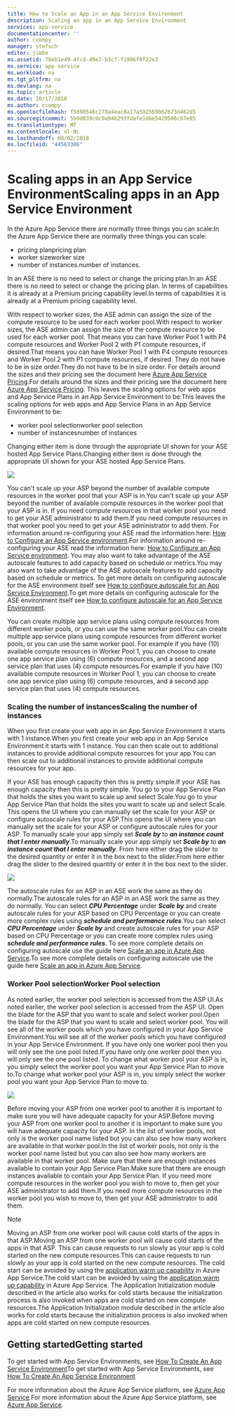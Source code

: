 ```yaml
---
title: How to Scale an App in an App Service Environment
description: Scaling an app in an App Service Environment
services: app-service
documentationcenter: ''
author: ccompy
manager: stefsch
editor: jimbe
ms.assetid: 78eb1e49-4fcd-49e7-b3c7-f1906f0f22e3
ms.service: app-service
ms.workload: na
ms.tgt_pltfrm: na
ms.devlang: na
ms.topic: article
ms.date: 10/17/2016
ms.author: ccompy
ms.openlocfilehash: f5890546c278a4eac8a17a592569862b73d462d5
ms.sourcegitcommit: 5b9d839c0c0a94b293fdafe1d6e5429506c07e05
ms.translationtype: MT
ms.contentlocale: nl-NL
ms.lasthandoff: 08/02/2018
ms.locfileid: "44563306"
---
```

# <a name="scaling-apps-in-an-app-service-environment"></a><span data-ttu-id="a4cc4-103">Scaling apps in an App Service Environment</span><span class="sxs-lookup"><span data-stu-id="a4cc4-103">Scaling apps in an App Service Environment</span></span>
<span data-ttu-id="a4cc4-104">In the Azure App Service there are normally three things you can scale:</span><span class="sxs-lookup"><span data-stu-id="a4cc4-104">In the Azure App Service there are normally three things you can scale:</span></span>

* <span data-ttu-id="a4cc4-105">pricing plan</span><span class="sxs-lookup"><span data-stu-id="a4cc4-105">pricing plan</span></span>
* <span data-ttu-id="a4cc4-106">worker size</span><span class="sxs-lookup"><span data-stu-id="a4cc4-106">worker size</span></span> 
* <span data-ttu-id="a4cc4-107">number of instances.</span><span class="sxs-lookup"><span data-stu-id="a4cc4-107">number of instances.</span></span>

<span data-ttu-id="a4cc4-108">In an ASE there is no need to select or change the pricing plan.</span><span class="sxs-lookup"><span data-stu-id="a4cc4-108">In an ASE there is no need to select or change the pricing plan.</span></span>  <span data-ttu-id="a4cc4-109">In terms of capabilities it is already at a Premium pricing capability level.</span><span class="sxs-lookup"><span data-stu-id="a4cc4-109">In terms of capabilities it is already at a Premium pricing capability level.</span></span>  

<span data-ttu-id="a4cc4-110">With respect to worker sizes, the ASE admin can assign the size of the compute resource to be used for each worker pool.</span><span class="sxs-lookup"><span data-stu-id="a4cc4-110">With respect to worker sizes, the ASE admin can assign the size of the compute resource to be used for each worker pool.</span></span>  <span data-ttu-id="a4cc4-111">That means you can have Worker Pool 1 with P4 compute resources and Worker Pool 2 with P1 compute resources, if desired.</span><span class="sxs-lookup"><span data-stu-id="a4cc4-111">That means you can have Worker Pool 1 with P4 compute resources and Worker Pool 2 with P1 compute resources, if desired.</span></span>  <span data-ttu-id="a4cc4-112">They do not have to be in size order.</span><span class="sxs-lookup"><span data-stu-id="a4cc4-112">They do not have to be in size order.</span></span>  <span data-ttu-id="a4cc4-113">For details around the sizes and their pricing see the document here [Azure App Service Pricing][AppServicePricing].</span><span class="sxs-lookup"><span data-stu-id="a4cc4-113">For details around the sizes and their pricing see the document here [Azure App Service Pricing][AppServicePricing].</span></span>  <span data-ttu-id="a4cc4-114">This leaves the scaling options for web apps and App Service Plans in an App Service Environment to be:</span><span class="sxs-lookup"><span data-stu-id="a4cc4-114">This leaves the scaling options for web apps and App Service Plans in an App Service Environment to be:</span></span>

* <span data-ttu-id="a4cc4-115">worker pool selection</span><span class="sxs-lookup"><span data-stu-id="a4cc4-115">worker pool selection</span></span>
* <span data-ttu-id="a4cc4-116">number of instances</span><span class="sxs-lookup"><span data-stu-id="a4cc4-116">number of instances</span></span>

<span data-ttu-id="a4cc4-117">Changing either item is done through the appropriate UI shown for your ASE hosted App Service Plans.</span><span class="sxs-lookup"><span data-stu-id="a4cc4-117">Changing either item is done through the appropriate UI shown for your ASE hosted App Service Plans.</span></span>  

![][1]

<span data-ttu-id="a4cc4-118">You can't scale up your ASP beyond the number of available compute resources in the worker pool that your ASP is in.</span><span class="sxs-lookup"><span data-stu-id="a4cc4-118">You can't scale up your ASP beyond the number of available compute resources in the worker pool that your ASP is in.</span></span>  <span data-ttu-id="a4cc4-119">If you need compute resources in that worker pool you need to get your ASE administrator to add them.</span><span class="sxs-lookup"><span data-stu-id="a4cc4-119">If you need compute resources in that worker pool you need to get your ASE administrator to add them.</span></span>  <span data-ttu-id="a4cc4-120">For information around re-configuring your ASE read the information here: [How to Configure an App Service environment][HowtoConfigureASE].</span><span class="sxs-lookup"><span data-stu-id="a4cc4-120">For information around re-configuring your ASE read the information here: [How to Configure an App Service environment][HowtoConfigureASE].</span></span>  <span data-ttu-id="a4cc4-121">You may also want to take advantage of the ASE autoscale features to add capacity based on schedule or metrics.</span><span class="sxs-lookup"><span data-stu-id="a4cc4-121">You may also want to take advantage of the ASE autoscale features to add capacity based on schedule or metrics.</span></span>  <span data-ttu-id="a4cc4-122">To get more details on configuring autoscale for the ASE environment itself see [How to configure autoscale for an App Service Environment][ASEAutoscale].</span><span class="sxs-lookup"><span data-stu-id="a4cc4-122">To get more details on configuring autoscale for the ASE environment itself see [How to configure autoscale for an App Service Environment][ASEAutoscale].</span></span>

<span data-ttu-id="a4cc4-123">You can create multiple app service plans using compute resources from different worker pools, or you can use the same worker pool.</span><span class="sxs-lookup"><span data-stu-id="a4cc4-123">You can create multiple app service plans using compute resources from different worker pools, or you can use the same worker pool.</span></span>  <span data-ttu-id="a4cc4-124">For example if you have (10) available compute resources in Worker Pool 1, you can choose to create one app service plan using (6) compute resources, and a second app service plan that uses (4) compute resources.</span><span class="sxs-lookup"><span data-stu-id="a4cc4-124">For example if you have (10) available compute resources in Worker Pool 1, you can choose to create one app service plan using (6) compute resources, and a second app service plan that uses (4) compute resources.</span></span>

### <a name="scaling-the-number-of-instances"></a><span data-ttu-id="a4cc4-125">Scaling the number of instances</span><span class="sxs-lookup"><span data-stu-id="a4cc4-125">Scaling the number of instances</span></span>
<span data-ttu-id="a4cc4-126">When you first create your web app in an App Service Environment it starts with 1 instance.</span><span class="sxs-lookup"><span data-stu-id="a4cc4-126">When you first create your web app in an App Service Environment it starts with 1 instance.</span></span>  <span data-ttu-id="a4cc4-127">You can then scale out to additional instances to provide additional compute resources for your app.</span><span class="sxs-lookup"><span data-stu-id="a4cc4-127">You can then scale out to additional instances to provide additional compute resources for your app.</span></span>   

<span data-ttu-id="a4cc4-128">If your ASE has enough capacity then this is pretty simple.</span><span class="sxs-lookup"><span data-stu-id="a4cc4-128">If your ASE has enough capacity then this is pretty simple.</span></span>  <span data-ttu-id="a4cc4-129">You go to your App Service Plan that holds the sites you want to scale up and select Scale.</span><span class="sxs-lookup"><span data-stu-id="a4cc4-129">You go to your App Service Plan that holds the sites you want to scale up and select Scale.</span></span>  <span data-ttu-id="a4cc4-130">This opens the UI where you can manually set the scale for your ASP or configure autoscale rules for your ASP.</span><span class="sxs-lookup"><span data-stu-id="a4cc4-130">This opens the UI where you can manually set the scale for your ASP or configure autoscale rules for your ASP.</span></span>  <span data-ttu-id="a4cc4-131">To manually scale your app simply set ***Scale by*** to ***an instance count that I enter manually***.</span><span class="sxs-lookup"><span data-stu-id="a4cc4-131">To manually scale your app simply set ***Scale by*** to ***an instance count that I enter manually***.</span></span>  <span data-ttu-id="a4cc4-132">From here either drag the slider to the desired quantity or enter it in the box next to the slider.</span><span class="sxs-lookup"><span data-stu-id="a4cc4-132">From here either drag the slider to the desired quantity or enter it in the box next to the slider.</span></span>  

![][2] 

<span data-ttu-id="a4cc4-133">The autoscale rules for an ASP in an ASE work the same as they do normally.</span><span class="sxs-lookup"><span data-stu-id="a4cc4-133">The autoscale rules for an ASP in an ASE work the same as they do normally.</span></span>  <span data-ttu-id="a4cc4-134">You can select ***CPU Percentage*** under ***Scale by*** and create autoscale rules for your ASP based on CPU Percentage or you can create more complex rules using ***schedule and performance rules***.</span><span class="sxs-lookup"><span data-stu-id="a4cc4-134">You can select ***CPU Percentage*** under ***Scale by*** and create autoscale rules for your ASP based on CPU Percentage or you can create more complex rules using ***schedule and performance rules***.</span></span>  <span data-ttu-id="a4cc4-135">To see more complete details on configuring autoscale use the guide here [Scale an app in Azure App Service][AppScale].</span><span class="sxs-lookup"><span data-stu-id="a4cc4-135">To see more complete details on configuring autoscale use the guide here [Scale an app in Azure App Service][AppScale].</span></span> 

### <a name="worker-pool-selection"></a><span data-ttu-id="a4cc4-136">Worker Pool selection</span><span class="sxs-lookup"><span data-stu-id="a4cc4-136">Worker Pool selection</span></span>
<span data-ttu-id="a4cc4-137">As noted earlier, the worker pool selection is accessed from the ASP UI.</span><span class="sxs-lookup"><span data-stu-id="a4cc4-137">As noted earlier, the worker pool selection is accessed from the ASP UI.</span></span>  <span data-ttu-id="a4cc4-138">Open the blade for the ASP that you want to scale and select worker pool.</span><span class="sxs-lookup"><span data-stu-id="a4cc4-138">Open the blade for the ASP that you want to scale and select worker pool.</span></span>  <span data-ttu-id="a4cc4-139">You will see all of the worker pools which you have configured in your App Service Environment.</span><span class="sxs-lookup"><span data-stu-id="a4cc4-139">You will see all of the worker pools which you have configured in your App Service Environment.</span></span>  <span data-ttu-id="a4cc4-140">If you have only one worker pool then you will only see the one pool listed.</span><span class="sxs-lookup"><span data-stu-id="a4cc4-140">If you have only one worker pool then you will only see the one pool listed.</span></span>  <span data-ttu-id="a4cc4-141">To change what worker pool your ASP is in, you simply select the worker pool you want your App Service Plan to move to.</span><span class="sxs-lookup"><span data-stu-id="a4cc4-141">To change what worker pool your ASP is in, you simply select the worker pool you want your App Service Plan to move to.</span></span>  

![][3]

<span data-ttu-id="a4cc4-142">Before moving your ASP from one worker pool to another it is important to make sure you will have adequate capacity for your ASP.</span><span class="sxs-lookup"><span data-stu-id="a4cc4-142">Before moving your ASP from one worker pool to another it is important to make sure you will have adequate capacity for your ASP.</span></span>  <span data-ttu-id="a4cc4-143">In the list of worker pools, not only is the worker pool name listed but you can also see how many workers are available in that worker pool.</span><span class="sxs-lookup"><span data-stu-id="a4cc4-143">In the list of worker pools, not only is the worker pool name listed but you can also see how many workers are available in that worker pool.</span></span>  <span data-ttu-id="a4cc4-144">Make sure that there are enough instances available to contain your App Service Plan.</span><span class="sxs-lookup"><span data-stu-id="a4cc4-144">Make sure that there are enough instances available to contain your App Service Plan.</span></span>  <span data-ttu-id="a4cc4-145">If you need more compute resources in the worker pool you wish to move to, then get your ASE administrator to add them.</span><span class="sxs-lookup"><span data-stu-id="a4cc4-145">If you need more compute resources in the worker pool you wish to move to, then get your ASE administrator to add them.</span></span>  

> [!NOTE]
> <span data-ttu-id="a4cc4-146">Moving an ASP from one worker pool will cause cold starts of the apps in that ASP.</span><span class="sxs-lookup"><span data-stu-id="a4cc4-146">Moving an ASP from one worker pool will cause cold starts of the apps in that ASP.</span></span>  <span data-ttu-id="a4cc4-147">This can cause requests to run slowly as your app is cold started on the new compute resources.</span><span class="sxs-lookup"><span data-stu-id="a4cc4-147">This can cause requests to run slowly as your app is cold started on the new compute resources.</span></span>  <span data-ttu-id="a4cc4-148">The cold start can be avoided by using the [application warm up capability][AppWarmup] in Azure App Service.</span><span class="sxs-lookup"><span data-stu-id="a4cc4-148">The cold start can be avoided by using the [application warm up capability][AppWarmup] in Azure App Service.</span></span>  <span data-ttu-id="a4cc4-149">The Application Initialization module described in the article also works for cold starts because the initialization process is also invoked when apps are cold started on new compute resources.</span><span class="sxs-lookup"><span data-stu-id="a4cc4-149">The Application Initialization module described in the article also works for cold starts because the initialization process is also invoked when apps are cold started on new compute resources.</span></span> 
> 
> 

## <a name="getting-started"></a><span data-ttu-id="a4cc4-150">Getting started</span><span class="sxs-lookup"><span data-stu-id="a4cc4-150">Getting started</span></span>
<span data-ttu-id="a4cc4-151">To get started with App Service Environments, see [How To Create An App Service Environment][HowtoCreateASE]</span><span class="sxs-lookup"><span data-stu-id="a4cc4-151">To get started with App Service Environments, see [How To Create An App Service Environment][HowtoCreateASE]</span></span>

<span data-ttu-id="a4cc4-152">For more information about the Azure App Service platform, see [Azure App Service][AzureAppService].</span><span class="sxs-lookup"><span data-stu-id="a4cc4-152">For more information about the Azure App Service platform, see [Azure App Service][AzureAppService].</span></span>

<!--Image references-->
[1]: https://docstestmedia1.blob.core.windows.net/azure-media/articles/app-service-web/media/app-service-web-scale-a-web-app-in-an-app-service-environment/aseappscale-aspblade.png
[2]: https://docstestmedia1.blob.core.windows.net/azure-media/articles/app-service-web/media/app-service-web-scale-a-web-app-in-an-app-service-environment/aseappscale-manualscale.png
[3]: https://docstestmedia1.blob.core.windows.net/azure-media/articles/app-service-web/media/app-service-web-scale-a-web-app-in-an-app-service-environment/aseappscale-sizescale.png

<!--Links-->
[WhatisASE]: http://azure.microsoft.com/documentation/articles/app-service-app-service-environment-intro/
[ScaleWebapp]: http://azure.microsoft.com/documentation/articles/web-sites-scale/
[HowtoCreateASE]: http://azure.microsoft.com/documentation/articles/app-service-web-how-to-create-an-app-service-environment/
[HowtoConfigureASE]: http://azure.microsoft.com/documentation/articles/app-service-web-configure-an-app-service-environment/
[CreateWebappinASE]: http://azure.microsoft.com/documentation/articles/app-service-web-how-to-create-a-web-app-in-an-ase/
[Appserviceplans]: http://azure.microsoft.com/documentation/articles/azure-web-sites-web-hosting-plans-in-depth-overview/
[AppServicePricing]: http://azure.microsoft.com/pricing/details/app-service/ 
[AzureAppService]: http://azure.microsoft.com/documentation/articles/app-service-value-prop-what-is/
[ASEAutoscale]: http://azure.microsoft.com/documentation/articles/app-service-environment-auto-scale/
[AppScale]: http://azure.microsoft.com/documentation/articles/web-sites-scale/
[AppWarmup]: http://ruslany.net/2015/09/how-to-warm-up-azure-web-app-during-deployment-slots-swap/



